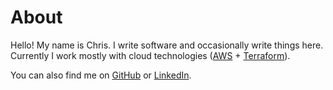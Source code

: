 # About

Hello!  My name is Chris.  I write software and occasionally write things here.  Currently I work mostly with cloud technologies ([AWS](https://aws.amazon.com) + [Terraform](https://www.terraform.io/)).  

You can also find me on [GitHub](https://github.com/cg-dv/) or [LinkedIn](https://www.linkedin.com/in/christopher-gilmartin-58a499229).
